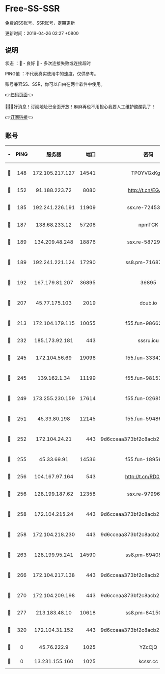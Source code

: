 # Free-SS-SSR

免费的SS账号、SSR账号，定期更新

更新时间：2019-04-26 02:27 +0800

## 说明

状态     ：🙂 - 良好 🙁 - 多次连接失败或连接超时

PING值   ：不代表真实使用中的速度，仅供参考。

账号兼容SS、SSR，你可以自由在两个软件中使用。

👉[扫码页面](https://liesauer.github.io/Free-SS-SSR/)👈

🎉🎉🎉好消息！订阅地址已全面开放！麻麻再也不用担心我要人工维护酸酸乳了！

👉[订阅链接](https://www.liesauer.net/yogurt/subscribe?ACCESS_TOKEN=DAYxR3mMaZAsaqUb)👈

## 账号

|-|PING|服务器|端口|密码|加密方式|区域|
|:----:|:----:|:-----:|-----:|:----:|:----:|:----:|
|🙂|148|172.105.217.127|14541|TPOYVGxKglpi|aes-256-cfb|JP|
|🙂|152|91.188.223.72|8080|http://t.cn/EGJIyrl|rc4-md5|RU|
|🙂|185|192.241.226.191|11909|ssx.re-72453562|aes-256-cfb|US|
|🙂|187|138.68.233.12|57206|npmTCK|rc4-md5|US|
|🙂|189|134.209.48.248|18876|ssx.re-58729794|aes-256-cfb|US|
|🙂|189|192.241.221.124|17290|ss8.pm-71687354|aes-256-cfb|US|
|🙂|192|167.179.81.207|36895|36895|aes-256-cfb|JP|
|🙂|207|45.77.175.103|2019|doub.io|aes-128-ctr|SG|
|🙂|213|172.104.179.115|10055|f55.fun-98662025|aes-256-cfb|SG|
|🙂|232|185.173.92.181|443|sssru.icu|rc4-md5|RU|
|🙂|245|172.104.56.69|19096|f55.fun-33341026|aes-256-cfb|SG|
|🙂|245|139.162.1.34|11199|f55.fun-98157787|aes-256-cfb|SG|
|🙂|249|173.255.230.159|17614|f55.fun-02685738|aes-256-cfb|US|
|🙂|251|45.33.80.198|12145|f55.fun-59486192|aes-256-cfb|US|
|🙂|252|172.104.24.21|443|9d6cceaa373bf2c8acb22e60b6a58be6|aes-256-cfb|US|
|🙂|255|45.33.69.91|14536|f55.fun-18956285|aes-256-cfb|US|
|🙂|256|104.167.97.164|543|http://t.cn/RD0D7sx|rc4-md5|CA|
|🙂|256|128.199.187.62|12358|ssx.re-97996719|aes-256-cfb|SG|
|🙂|258|172.104.215.24|443|9d6cceaa373bf2c8acb22e60b6a58be6|aes-256-cfb|US|
|🙂|258|172.104.218.230|443|9d6cceaa373bf2c8acb22e60b6a58be6|aes-256-cfb|US|
|🙂|263|128.199.95.241|14590|ss8.pm-69408137|aes-256-cfb|SG|
|🙂|266|172.104.217.138|443|9d6cceaa373bf2c8acb22e60b6a58be6|aes-256-cfb|US|
|🙂|270|172.104.209.198|443|9d6cceaa373bf2c8acb22e60b6a58be6|aes-256-cfb|US|
|🙂|277|213.183.48.10|10618|ss8.pm-84150584|rc4-md5|RU|
|🙂|320|172.104.31.152|443|9d6cceaa373bf2c8acb22e60b6a58be6|aes-256-cfb|US|
|🙁|0|45.76.222.9|1025|YZcCjQ|rc4-md5|JP|
|🙁|0|13.231.155.160|1025|kcssr.cc|rc4-md5|JP|
